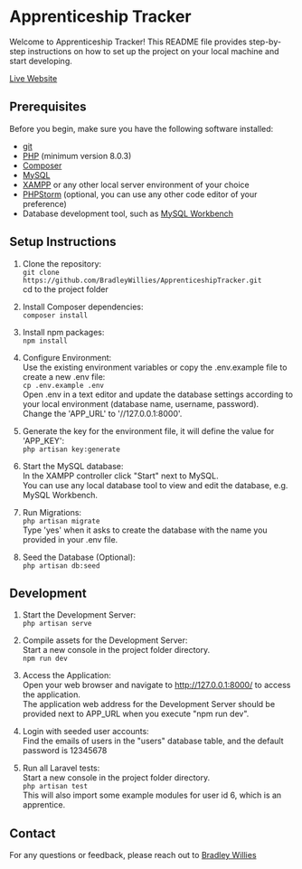 # Apprenticeship Tracker
Welcome to Apprenticeship Tracker! This README file provides step-by-step instructions on how to set up the project on your local machine and start developing.

[Live Website](https://apprenticeship-tracker-p4ygr.ondigitalocean.app/)


## Prerequisites
Before you begin, make sure you have the following software installed:

- [git](https://git-scm.com/downloads)
- [PHP](https://www.php.net/downloads.php) (minimum version 8.0.3)
- [Composer](https://getcomposer.org/download/)
- [MySQL](https://dev.mysql.com/downloads/installer/)
- [XAMPP](https://www.apachefriends.org/index.html) or any other local server environment of your choice
- [PHPStorm](https://www.jetbrains.com/phpstorm/download/#section=windows) (optional, you can use any other code editor of your preference)
- Database development tool, such as [MySQL Workbench](https://dev.mysql.com/downloads/workbench/) 


## Setup Instructions
1. Clone the repository:\
`git clone https://github.com/BradleyWillies/ApprenticeshipTracker.git`\
cd to the project folder

2. Install Composer dependencies:\
`composer install`

3. Install npm packages:\
`npm install`

4. Configure Environment:\
Use the existing environment variables or copy the .env.example file to create a new .env file:\
`cp .env.example .env`\
Open .env in a text editor and update the database settings according to your local environment (database name, username, password).\
Change the 'APP_URL' to '//127.0.0.1:8000'.

5. Generate the key for the environment file, it will define the value for 'APP_KEY':\
`php artisan key:generate`

6. Start the MySQL database:\
In the XAMPP controller click "Start" next to MySQL.\
You can use any local database tool to view and edit the database, e.g. MySQL Workbench.

7. Run Migrations:\
`php artisan migrate`\
Type 'yes' when it asks to create the database with the name you provided in your .env file.

8. Seed the Database (Optional):\
`php artisan db:seed`


## Development
1. Start the Development Server:\
`php artisan serve`

2. Compile assets for the Development Server:\
Start a new console in the project folder directory.\
`npm run dev`

3. Access the Application:\
Open your web browser and navigate to http://127.0.0.1:8000/ to access the application.\
The application web address for the Development Server should be provided next to APP_URL when you execute "npm run dev".

4. Login with seeded user accounts:\
Find the emails of users in the "users" database table, and the default password is 12345678

5. Run all Laravel tests:\
Start a new console in the project folder directory.\
`php artisan test`\
This will also import some example modules for user id 6, which is an apprentice.


## Contact
For any questions or feedback, please reach out to [Bradley Willies](mailto:bradley.willies@gmail.com)